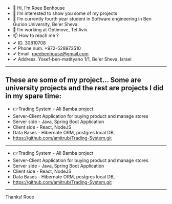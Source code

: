 - 👋 Hi, I’m Roee Benhouse
- 👀 I’m interested to show you some of my projects
- 🌱 I’m currently fourth year student in Software engineering in Ben Gurion University, Be'er Sheva. 
- 💞️ I’m working at Optimove, Tel Aviv.
- 📫 How to reach me ?
- ✔ ID. 30810708                          
- ✔ Phone num. +972-528973510                                      
- ✔ Email. roeebenhouse@gmail.com                              
- ✔ Address. Yosef-ben-matityaho 1/1, Be'er Sheva, Israel        
                       
---------------------------------------------------------------------
These are some of my project... Some are university projects and the rest are projects I did in my spare time:
---------------------------------------------------------------------

- 👉Trading System - Ali Bamba project
- Server-Client Application for buying product and manage stores
- Server side - Java, Spring Boot Application
- Client side - React, NodeJS
- Data Bases - Hibernate ORM, postgres local DB, 
- https://github.com/amitrub/Trading-System.git

--------------------------------------------------------

- 👉Trading System - Ali Bamba project
- Server-Client Application for buying product and manage stores
- Server side - Java, Spring Boot Application
- Client side - React, NodeJS
- Data Bases - Hibernate ORM, postgres local DB, 
- https://github.com/amitrub/Trading-System.git

---------------------------------------------------------------------
Thanks!
Roee
<!---
RoeeBenhouse/RoeeBenhouse is a ✨ special ✨ repository because its `README.md` (this file) appears on your GitHub profile.
You can click the Preview link to take a look at your changes.
--->
